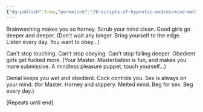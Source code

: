 ```yaml
---
{"dg-publish":true,"permalink":"/6-scripts-of-hypnotic-audios/mind-melter-a-short-version-by-mind-kink/"}
---
```



Brainwashing makes you so horney. Scrub your mind clean. Good girls go deeper and deeper.
(Don't wait any longer. Bring yourself to the edge. Listen every day. You want to obey...)

Can't stop touching.  Can't stop obeying. Can't stop falling deeper. Obedient girls get fucked more.
(Your Master. Masterbation is fun, and makes you more submissive. A mindless pleasure puppet, touch yourself...)

Denial keeps you wet and obedient. Cock controls you. Sex is always on your mind.
(for Master. Horney and slippery. Melted mind. Beg for sex. Beg every day.)

[Repeats until end]